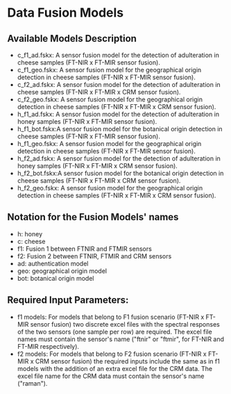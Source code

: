 # Data Fusion Models

## Available Models Description
- c_f1_ad.fskx: A sensor fusion model for the detection of adulteration in cheese samples (FT-NIR x FT-MIR sensor fusion).
- c_f1_geo.fskx: A sensor fusion model for the geographical origin detection in cheese samples (FT-NIR x FT-MIR sensor fusion).
- c_f2_ad.fskx: A sensor fusion model for the detection of adulteration in cheese samples (FT-NIR x FT-MIR x CRM sensor fusion).
- c_f2_geo.fskx: A sensor fusion model for the geographical origin detection in cheese samples (FT-NIR x FT-MIR x CRM sensor fusion).
- h_f1_ad.fskx: A sensor fusion model for the detection of adulteration in honey samples (FT-NIR x FT-MIR sensor fusion).
- h_f1_bot.fskx:A sensor fusion model for the botanical origin detection in cheese samples (FT-NIR x FT-MIR sensor fusion).
- h_f1_geo.fskx: A sensor fusion model for the geographical origin detection in cheese samples (FT-NIR x FT-MIR sensor fusion).
- h_f2_ad.fskx: A sensor fusion model for the detection of adulteration in honey samples (FT-NIR x FT-MIR x CRM sensor fusion).
- h_f2_bot.fskx:A sensor fusion model for the botanical origin detection in cheese samples (FT-NIR x FT-MIR x CRM sensor fusion).
- h_f2_geo.fskx: A sensor fusion model for the geographical origin detection in cheese samples (FT-NIR x FT-MIR x CRM sensor fusion).

## Notation for the Fusion Models' names
- h: honey 
- c: cheese
- f1: Fusion 1 between FTNIR and FTMIR sensors
- f2: Fusion 2 between FTNIR, FTMIR and CRM sensors
- ad: authentication model
- geo: geographical origin model
- bot: botanical origin model

## Required Input Parameters:
- f1 models: For models that belong to F1 fusion scenario (FT-NIR x FT-MIR sensor fusion) two discrete excel files with the spectral responses of the two sensors (one sample per row) are required. The excel file names must contain the sensor's name ("ftnir" or "ftmir", for FT-NIR and FT-MIR respectively).
- f2 models: For models that belong to F2 fusion scenario (FT-NIR x FT-MIR x CRM sensor fusion) the required inputs include the same as in f1 models with the addition of an extra excel file for the CRM data. The excel file name for the CRM data must contain the sensor's name ("raman").
